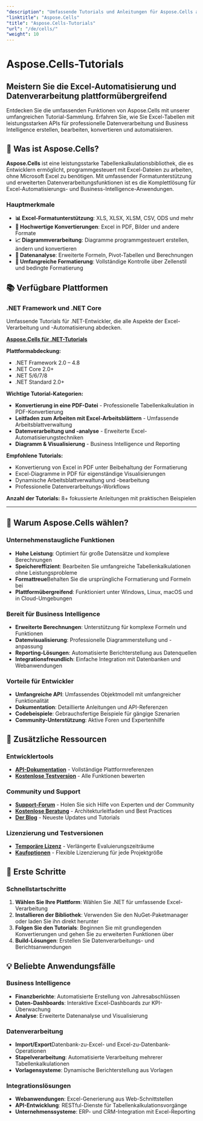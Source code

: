 ```yaml
---
"description": "Umfassende Tutorials und Anleitungen für Aspose.Cells auf verschiedenen Plattformen. Meistern Sie die Verarbeitung, Automatisierung und Datenmanipulation von Excel-Tabellen mit unserer umfangreichen Tutorial-Sammlung."
"linktitle": "Aspose.Cells"
"title": "Aspose.Cells-Tutorials"
"url": "/de/cells/"
"weight": 10
---
```


# Aspose.Cells-Tutorials

## Meistern Sie die Excel-Automatisierung und Datenverarbeitung plattformübergreifend

Entdecken Sie die umfassenden Funktionen von Aspose.Cells mit unserer umfangreichen Tutorial-Sammlung. Erfahren Sie, wie Sie Excel-Tabellen mit leistungsstarken APIs für professionelle Datenverarbeitung und Business Intelligence erstellen, bearbeiten, konvertieren und automatisieren.

## 🚀 Was ist Aspose.Cells?

**Aspose.Cells** ist eine leistungsstarke Tabellenkalkulationsbibliothek, die es Entwicklern ermöglicht, programmgesteuert mit Excel-Dateien zu arbeiten, ohne Microsoft Excel zu benötigen. Mit umfassender Formatunterstützung und erweiterten Datenverarbeitungsfunktionen ist es die Komplettlösung für Excel-Automatisierungs- und Business-Intelligence-Anwendungen.

### Hauptmerkmale
- **📊 Excel-Formatunterstützung**: XLS, XLSX, XLSM, CSV, ODS und mehr
- **🔄 Hochwertige Konvertierungen**: Excel in PDF, Bilder und andere Formate
- **📈 Diagrammverarbeitung**: Diagramme programmgesteuert erstellen, ändern und konvertieren
- **💾 Datenanalyse**: Erweiterte Formeln, Pivot-Tabellen und Berechnungen
- **🎨 Umfangreiche Formatierung**: Vollständige Kontrolle über Zellenstil und bedingte Formatierung

## 📚 Verfügbare Plattformen

### .NET Framework und .NET Core
Umfassende Tutorials für .NET-Entwickler, die alle Aspekte der Excel-Verarbeitung und -Automatisierung abdecken.

**[Aspose.Cells für .NET-Tutorials](./net/)**

**Plattformabdeckung:**
- .NET Framework 2.0 – 4.8
- .NET Core 2.0+
- .NET 5/6/7/8
- .NET Standard 2.0+

**Wichtige Tutorial-Kategorien:**
- **Konvertierung in eine PDF-Datei** - Professionelle Tabellenkalkulation in PDF-Konvertierung
- **Leitfaden zum Arbeiten mit Excel-Arbeitsblättern** - Umfassende Arbeitsblattverwaltung
- **Datenverarbeitung und -analyse** - Erweiterte Excel-Automatisierungstechniken
- **Diagramm & Visualisierung** - Business Intelligence und Reporting

**Empfohlene Tutorials:**
- Konvertierung von Excel in PDF unter Beibehaltung der Formatierung
- Excel-Diagramme in PDF für eigenständige Visualisierungen
- Dynamische Arbeitsblattverwaltung und -bearbeitung
- Professionelle Datenverarbeitungs-Workflows

**Anzahl der Tutorials:** 8+ fokussierte Anleitungen mit praktischen Beispielen

---

## 🎯 Warum Aspose.Cells wählen?

### **Unternehmenstaugliche Funktionen**
- **Hohe Leistung**: Optimiert für große Datensätze und komplexe Berechnungen
- **Speichereffizient**: Bearbeiten Sie umfangreiche Tabellenkalkulationen ohne Leistungsprobleme
- **Formattreue**Behalten Sie die ursprüngliche Formatierung und Formeln bei
- **Plattformübergreifend**: Funktioniert unter Windows, Linux, macOS und in Cloud-Umgebungen

### **Bereit für Business Intelligence**
- **Erweiterte Berechnungen**: Unterstützung für komplexe Formeln und Funktionen
- **Datenvisualisierung**: Professionelle Diagrammerstellung und -anpassung
- **Reporting-Lösungen**: Automatisierte Berichterstellung aus Datenquellen
- **Integrationsfreundlich**: Einfache Integration mit Datenbanken und Webanwendungen

### **Vorteile für Entwickler**
- **Umfangreiche API**: Umfassendes Objektmodell mit umfangreicher Funktionalität
- **Dokumentation**: Detaillierte Anleitungen und API-Referenzen
- **Codebeispiele**: Gebrauchsfertige Beispiele für gängige Szenarien
- **Community-Unterstützung**: Aktive Foren und Expertenhilfe

## 🔗 Zusätzliche Ressourcen

### **Entwicklertools**
- **[API-Dokumentation](https://reference.aspose.com/cells/)** - Vollständige Plattformreferenzen
- **[Kostenlose Testversion](https://releases.aspose.com/cells/net/)** - Alle Funktionen bewerten

### **Community und Support**
- **[Support-Forum](https://forum.aspose.com/c/cells/9)** - Holen Sie sich Hilfe von Experten und der Community
- **[Kostenlose Beratung](https://aspose.com/consulting)** - Architekturleitfaden und Best Practices
- **[Der Blog](https://blog.aspose.com/category/cells/)** - Neueste Updates und Tutorials

### **Lizenzierung und Testversionen**
- **[Temporäre Lizenz](https://purchase.conholdate.com/temporary-license/)** - Verlängerte Evaluierungszeiträume
- **[Kaufoptionen](https://purchase.conholdate.com/)** - Flexible Lizenzierung für jede Projektgröße

## 🚀 Erste Schritte

### Schnellstartschritte
1. **Wählen Sie Ihre Plattform**: Wählen Sie .NET für umfassende Excel-Verarbeitung
2. **Installieren der Bibliothek**: Verwenden Sie den NuGet-Paketmanager oder laden Sie ihn direkt herunter
3. **Folgen Sie den Tutorials**: Beginnen Sie mit grundlegenden Konvertierungen und gehen Sie zu erweiterten Funktionen über
4. **Build-Lösungen**: Erstellen Sie Datenverarbeitungs- und Berichtsanwendungen

## 💡 Beliebte Anwendungsfälle

### **Business Intelligence**
- **Finanzberichte**: Automatisierte Erstellung von Jahresabschlüssen
- **Daten-Dashboards**: Interaktive Excel-Dashboards zur KPI-Überwachung
- **Analyse**: Erweiterte Datenanalyse und Visualisierung

### **Datenverarbeitung**
- **Import/Export**Datenbank-zu-Excel- und Excel-zu-Datenbank-Operationen
- **Stapelverarbeitung**: Automatisierte Verarbeitung mehrerer Tabellenkalkulationen
- **Vorlagensysteme**: Dynamische Berichterstellung aus Vorlagen

### **Integrationslösungen**
- **Webanwendungen**: Excel-Generierung aus Web-Schnittstellen
- **API-Entwicklung**: RESTful-Dienste für Tabellenkalkulationsvorgänge
- **Unternehmenssysteme**: ERP- und CRM-Integration mit Excel-Reporting